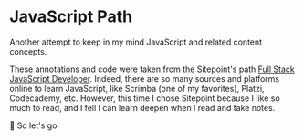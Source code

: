 # JavaScript Path

Another attempt to keep in my mind JavaScript and related content concepts.

These annotations and code were taken from the Sitepoint's path [Full Stack JavaScript Developer](https://www.sitepoint.com/premium/paths/full-stack-javascript-developer/). Indeed, there are so many sources and platforms online to learn JavaScript, like Scrimba (one of my favorites), Platzi, Codecademy, etc. However, this time I chose Sitepoint because I like so much to read, and I fell I can learn deepen when I read and take notes.

🎉 So let's go.